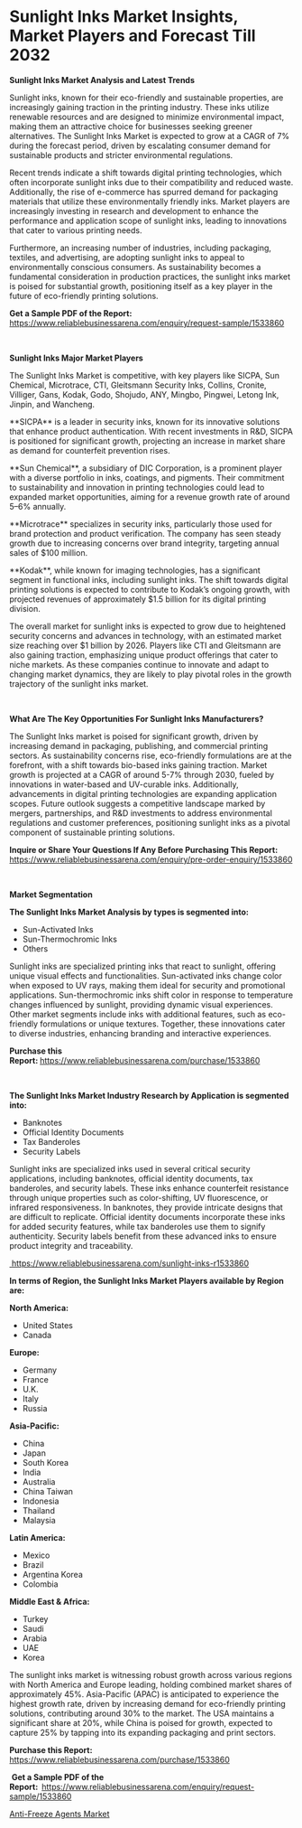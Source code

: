 <p><h1>Sunlight Inks Market Insights, Market Players and Forecast Till 2032</h1></p><p><strong>Sunlight Inks Market Analysis and Latest Trends</strong></p>
<p><p>Sunlight inks, known for their eco-friendly and sustainable properties, are increasingly gaining traction in the printing industry. These inks utilize renewable resources and are designed to minimize environmental impact, making them an attractive choice for businesses seeking greener alternatives. The Sunlight Inks Market is expected to grow at a CAGR of 7% during the forecast period, driven by escalating consumer demand for sustainable products and stricter environmental regulations.</p><p>Recent trends indicate a shift towards digital printing technologies, which often incorporate sunlight inks due to their compatibility and reduced waste. Additionally, the rise of e-commerce has spurred demand for packaging materials that utilize these environmentally friendly inks. Market players are increasingly investing in research and development to enhance the performance and application scope of sunlight inks, leading to innovations that cater to various printing needs. </p><p>Furthermore, an increasing number of industries, including packaging, textiles, and advertising, are adopting sunlight inks to appeal to environmentally conscious consumers. As sustainability becomes a fundamental consideration in production practices, the sunlight inks market is poised for substantial growth, positioning itself as a key player in the future of eco-friendly printing solutions.</p></p>
<p><strong>Get a Sample PDF of the Report:&nbsp;</strong> <a href="https://www.reliablebusinessarena.com/enquiry/request-sample/1533860?utm_campaign=2120&utm_medium=2&utm_source=Github&utm_content=ia&utm_term=02022025&utm_id=sunlight-inks">https://www.reliablebusinessarena.com/enquiry/request-sample/1533860</a></p>
<p>&nbsp;</p>
<p><strong>Sunlight Inks Major Market Players</strong></p>
<p><p>The Sunlight Inks Market is competitive, with key players like SICPA, Sun Chemical, Microtrace, CTI, Gleitsmann Security Inks, Collins, Cronite, Villiger, Gans, Kodak, Godo, Shojudo, ANY, Mingbo, Pingwei, Letong Ink, Jinpin, and Wancheng. </p><p>**SICPA** is a leader in security inks, known for its innovative solutions that enhance product authentication. With recent investments in R&D, SICPA is positioned for significant growth, projecting an increase in market share as demand for counterfeit prevention rises.</p><p>**Sun Chemical**, a subsidiary of DIC Corporation, is a prominent player with a diverse portfolio in inks, coatings, and pigments. Their commitment to sustainability and innovation in printing technologies could lead to expanded market opportunities, aiming for a revenue growth rate of around 5–6% annually. </p><p>**Microtrace** specializes in security inks, particularly those used for brand protection and product verification. The company has seen steady growth due to increasing concerns over brand integrity, targeting annual sales of $100 million. </p><p>**Kodak**, while known for imaging technologies, has a significant segment in functional inks, including sunlight inks. The shift towards digital printing solutions is expected to contribute to Kodak’s ongoing growth, with projected revenues of approximately $1.5 billion for its digital printing division.</p><p>The overall market for sunlight inks is expected to grow due to heightened security concerns and advances in technology, with an estimated market size reaching over $1 billion by 2026. Players like CTI and Gleitsmann are also gaining traction, emphasizing unique product offerings that cater to niche markets. As these companies continue to innovate and adapt to changing market dynamics, they are likely to play pivotal roles in the growth trajectory of the sunlight inks market.</p></p>
<p>&nbsp;</p>
<p><strong>What Are The Key Opportunities For Sunlight Inks Manufacturers?</strong></p>
<p><p>The Sunlight Inks market is poised for significant growth, driven by increasing demand in packaging, publishing, and commercial printing sectors. As sustainability concerns rise, eco-friendly formulations are at the forefront, with a shift towards bio-based inks gaining traction. Market growth is projected at a CAGR of around 5-7% through 2030, fueled by innovations in water-based and UV-curable inks. Additionally, advancements in digital printing technologies are expanding application scopes. Future outlook suggests a competitive landscape marked by mergers, partnerships, and R&D investments to address environmental regulations and customer preferences, positioning sunlight inks as a pivotal component of sustainable printing solutions.</p></p>
<p><strong>Inquire or Share Your Questions If Any Before Purchasing This Report:</strong> <a href="https://www.reliablebusinessarena.com/enquiry/pre-order-enquiry/1533860?utm_campaign=2120&utm_medium=2&utm_source=Github&utm_content=ia&utm_term=02022025&utm_id=sunlight-inks">https://www.reliablebusinessarena.com/enquiry/pre-order-enquiry/1533860</a></p>
<p>&nbsp;</p>
<p><strong>Market Segmentation</strong></p>
<p><strong>The Sunlight Inks Market Analysis by types is segmented into:</strong></p>
<p><ul><li>Sun-Activated Inks</li><li>Sun-Thermochromic Inks</li><li>Others</li></ul></p>
<p><p>Sunlight inks are specialized printing inks that react to sunlight, offering unique visual effects and functionalities. Sun-activated inks change color when exposed to UV rays, making them ideal for security and promotional applications. Sun-thermochromic inks shift color in response to temperature changes influenced by sunlight, providing dynamic visual experiences. Other market segments include inks with additional features, such as eco-friendly formulations or unique textures. Together, these innovations cater to diverse industries, enhancing branding and interactive experiences.</p></p>
<p><strong>Purchase this Report:&nbsp;</strong><a href="https://www.reliablebusinessarena.com/purchase/1533860?utm_campaign=2120&utm_medium=2&utm_source=Github&utm_content=ia&utm_term=02022025&utm_id=sunlight-inks">https://www.reliablebusinessarena.com/purchase/1533860</a></p>
<p>&nbsp;</p>
<p><strong>The Sunlight Inks Market Industry Research by Application is segmented into:</strong></p>
<p><ul><li>Banknotes</li><li>Official Identity Documents</li><li>Tax Banderoles</li><li>Security Labels</li></ul></p>
<p><p>Sunlight inks are specialized inks used in several critical security applications, including banknotes, official identity documents, tax banderoles, and security labels. These inks enhance counterfeit resistance through unique properties such as color-shifting, UV fluorescence, or infrared responsiveness. In banknotes, they provide intricate designs that are difficult to replicate. Official identity documents incorporate these inks for added security features, while tax banderoles use them to signify authenticity. Security labels benefit from these advanced inks to ensure product integrity and traceability.</p></p>
<p><a href="https://www.reliablebusinessarena.com/sunlight-inks-r1533860?utm_campaign=2120&utm_medium=2&utm_source=Github&utm_content=ia&utm_term=02022025&utm_id=sunlight-inks">&nbsp;https://www.reliablebusinessarena.com/sunlight-inks-r1533860</a></p>
<p><strong>In terms of Region, the Sunlight Inks Market Players available by Region are:</strong></p>
<p>
    <p> <strong> North America: </strong>
        <ul>
            <li>United States</li>
            <li>Canada</li>
        </ul>
        </p> 
    <p> <strong> Europe: </strong>
        <ul>
            <li>Germany</li>
            <li>France</li>
            <li>U.K.</li>
            <li>Italy</li>
            <li>Russia</li>
        </ul>
        </p> 
    <p> <strong> Asia-Pacific: </strong>
        <ul>
            <li>China</li>
            <li>Japan</li>
            <li>South Korea</li>
            <li>India</li>
            <li>Australia</li>
            <li>China Taiwan</li>
            <li>Indonesia</li>
            <li>Thailand</li>
            <li>Malaysia</li>
        </ul>
        </p> 
    <p> <strong> Latin America: </strong>
        <ul>
            <li>Mexico</li>
            <li>Brazil</li>
            <li>Argentina Korea</li>
            <li>Colombia</li>
        </ul>
        </p> 
    <p> <strong> Middle East & Africa: </strong>
        <ul>
            <li>Turkey</li>
            <li>Saudi</li>
            <li>Arabia</li>
            <li>UAE</li>
            <li>Korea</li>
        </ul>
    </p>
    </p>
<p><p>The sunlight inks market is witnessing robust growth across various regions with North America and Europe leading, holding combined market shares of approximately 45%. Asia-Pacific (APAC) is anticipated to experience the highest growth rate, driven by increasing demand for eco-friendly printing solutions, contributing around 30% to the market. The USA maintains a significant share at 20%, while China is poised for growth, expected to capture 25% by tapping into its expanding packaging and print sectors.</p></p>
<p><strong>Purchase this Report: </strong><a href="https://www.reliablebusinessarena.com/purchase/1533860?utm_campaign=2120&utm_medium=2&utm_source=Github&utm_content=ia&utm_term=02022025&utm_id=sunlight-inks">https://www.reliablebusinessarena.com/purchase/1533860</a></p>
<p>&nbsp;<strong>Get a Sample PDF of the Report:&nbsp;&nbsp;</strong><a href="https://www.reliablebusinessarena.com/enquiry/request-sample/1533860?utm_campaign=2120&utm_medium=2&utm_source=Github&utm_content=ia&utm_term=02022025&utm_id=sunlight-inks">https://www.reliablebusinessarena.com/enquiry/request-sample/1533860</a></p>
<p><strong></strong></p>
<p><p><a href="https://github.com/FlorianWolf90/Market-Research-Report-List-1/blob/main/anti-freeze-agents-market.md?utm_campaign=2120&utm_medium=2&utm_source=Github&utm_content=ia&utm_term=02022025&utm_id=sunlight-inks">Anti-Freeze Agents Market</a></p></p>